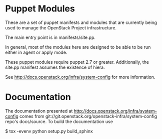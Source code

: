 Puppet Modules
==============

These are a set of puppet manifests and modules that are currently being
used to manage the OpenStack Project infrastructure.

The main entry point is in manifests/site.pp.

In general, most of the modules here are designed to be able to be run
either in agent or apply mode.

These puppet modules require puppet 2.7 or greater. Additionally, the
site.pp manifest assumes the existence of hiera.

See http://docs.openstack.org/infra/system-config for more information.

Documentation
==============

The documentation presented at http://docs.openstack.org/infra/system-config comes from
git://git.openstack.org/openstack-infra/system-config repo's docs/source.  To
build the documentation use

 $ tox -evenv python setup.py build_sphinx

